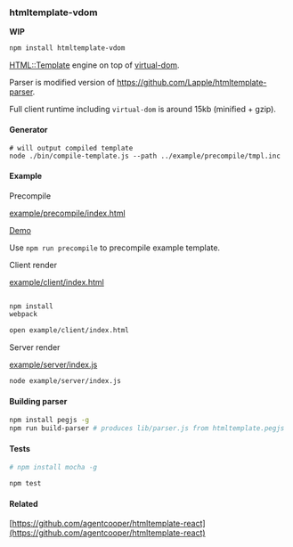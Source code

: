### htmltemplate-vdom

**WIP**

```bash
npm install htmltemplate-vdom
```

[HTML::Template](http://search.cpan.org/~samtregar/HTML-Template/Template.pm) engine on top of [virtual-dom](https://github.com/Matt-Esch/virtual-dom).

Parser is modified version of https://github.com/Lapple/htmltemplate-parser.

Full client runtime including `virtual-dom` is around 15kb (minified + gzip).

#### Generator

```
# will output compiled template
node ./bin/compile-template.js --path ../example/precompile/tmpl.inc
```

#### Example

Precompile

[example/precompile/index.html](example/precompile/index.html)

[Demo](http://agentcooper.github.io/htmltemplate-vdom/example/client/)

Use `npm run precompile` to precompile example template.

Client render

[example/client/index.html](example/client/index.html)

```bash

npm install
webpack

open example/client/index.html
```

Server render

[example/server/index.js](example/server/index.js)

```bash
node example/server/index.js
```

#### Building parser

```bash
npm install pegjs -g
npm run build-parser # produces lib/parser.js from htmltemplate.pegjs
```

#### Tests

```bash
# npm install mocha -g

npm test
```

#### Related

[https://github.com/agentcooper/htmltemplate-react](https://github.com/agentcooper/htmltemplate-react)
